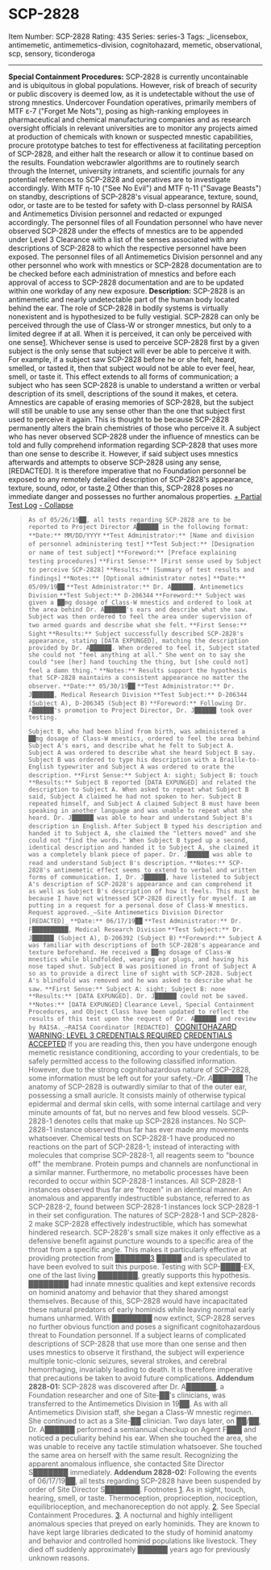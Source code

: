 # SCP-2828
Item Number: SCP-2828
Rating: 435
Series: series-3
Tags: _licensebox, antimemetic, antimemetics-division, cognitohazard, memetic, observational, scp, sensory, ticonderoga

---

**Special Containment Procedures:** SCP-2828 is currently uncontainable and is ubiquitous in global populations. However, risk of breach of security or public discovery is deemed low, as it is undetectable without the use of strong mnestics.
Undercover Foundation operatives, primarily members of MTF ε-7 ("Forget Me Nots"), posing as high-ranking employees in pharmaceutical and chemical manufacturing companies and as research oversight officials in relevant universities are to monitor any projects aimed at production of chemicals with known or suspected mnestic capabilities, procure prototype batches to test for effectiveness at facilitating perception of SCP-2828, and either halt the research or allow it to continue based on the results. Foundation webcrawler algorithms are to routinely search through the Internet, university intranets, and scientific journals for any potential references to SCP-2828 and operatives are to investigate accordingly.
With MTF η-10 ("See No Evil") and MTF η-11 ("Savage Beasts") on standby, descriptions of SCP-2828's visual appearance, texture, sound, odor, or taste are to be tested for safety with D-class personnel by RAISA and Antimemetics Division personnel and redacted or expunged accordingly.
The personnel files of all Foundation personnel who have never observed SCP-2828 under the effects of mnestics are to be appended under Level 3 Clearance with a list of the senses associated with any descriptions of SCP-2828 to which the respective personnel have been exposed. The personnel files of all Antimemetics Division personnel and any other personnel who work with mnestics or SCP-2828 documentation are to be checked before each administration of mnestics and before each approval of access to SCP-2828 documentation and are to be updated within one workday of any new exposure.
**Description:** SCP-2828 is an antimemetic and nearly undetectable part of the human body located behind the ear. The role of SCP-2828 in bodily systems is virtually nonexistent and is hypothesized to be fully vestigial.
SCP-2828 can only be perceived through the use of Class-W or stronger mnestics, but only to a limited degree if at all. When it is perceived, it can only be perceived with one sense[1](javascript:;). Whichever sense is used to perceive SCP-2828 first by a given subject is the only sense that subject will ever be able to perceive it with. For example, if a subject saw SCP-2828 before he or she felt, heard, smelled, or tasted it, then that subject would not be able to ever feel, hear, smell, or taste it.
This effect extends to all forms of communication; a subject who has seen SCP-2828 is unable to understand a written or verbal description of its smell, descriptions of the sound it makes, et cetera. Amnestics are capable of erasing memories of SCP-2828, but the subject will still be unable to use any sense other than the one that subject first used to perceive it again. This is thought to be because SCP-2828 permanently alters the brain chemistries of those who perceive it.
A subject who has never observed SCP-2828 under the influence of mnestics can be told and fully comprehend information regarding SCP-2828 that uses more than one sense to describe it. However, if said subject uses mnestics afterwards and attempts to observe SCP-2828 using any sense, [REDACTED]. It is therefore imperative that no Foundation personnel be exposed to any remotely detailed description of SCP-2828's appearance, texture, sound, odor, or taste.[2](javascript:;)
Other than this, SCP-2828 poses no immediate danger and possesses no further anomalous properties.
[\+ Partial Test Log](javascript:;)
[\- Collapse](javascript:;)
> `As of 05/26/19██, all tests regarding SCP-2828 are to be reported to Project Director A██████ in the following format:`
> `**Date:** MM/DD/YYYY`
> `**Test Administrator:** [Name and division of personnel administering test]`
> `**Test Subject:** [Designation or name of test subject]`
> `**Foreword:** [Preface explaining testing procedures]`
> `**First Sense:** [First sense used by Subject to perceive SCP-2828]`
> `**Results:** [Summary of test results and findings]`
> `**Notes:** [Optional administrator notes]`
> `**Date:** 05/09/19██`
> `**Test Administrator:** Dr. A██████, Antimemetics Division`
> `**Test Subject:** D-206344`
> `**Foreword:** Subject was given a ██mg dosage of Class-W mnestics and ordered to look at the area behind Dr. A██████'s ears and describe what she saw. Subject was then ordered to feel the area under supervision of two armed guards and describe what she felt.`
> `**First Sense:** Sight`
> `**Results:** Subject successfully described SCP-2828's appearance, stating [DATA EXPUNGED], matching the description provided by Dr. A██████. When ordered to feel it, Subject stated she could not "feel anything at all." She went on to say she could "see [her] hand touching the thing, but [she could not] feel a damn thing."`
> `**Notes:** Results support the hypothesis that SCP-2828 maintains a consistent appearance no matter the observer.`
> `**Date:** 05/30/19██`
> `**Test Administrator:** Dr. J██████, Medical Research Division`
> `**Test Subject:** D-206344 (Subject A), D-206345 (Subject B)`
> `**Foreword:** Following Dr. A██████'s promotion to Project Director, Dr. J██████ took over testing.`  
>    
>  `Subject B, who had been blind from birth, was administered a ██mg dosage of Class-W mnestics, ordered to feel the area behind Subject A's ears, and describe what he felt to Subject A. Subject A was ordered to describe what she heard Subject B say. Subject B was ordered to type his description with a Braille-to-English typewriter and Subject A was ordered to orate the description.`
> `**First Sense:** Subject A: sight; Subject B: touch`
> `**Results:** Subject B reported [DATA EXPUNGED] and related the description to Subject A. When asked to repeat what Subject B said, Subject A claimed he had not spoken to her. Subject B repeated himself, and Subject A claimed Subject B must have been speaking in another language and was unable to repeat what she heard. Dr. J██████ was able to hear and understand Subject B's description in English.`
> `After Subject B typed his description and handed it to Subject A, she claimed the "letters moved" and she could not "find the words." When Subject B typed up a second, identical description and handed it to Subject A, she claimed it was a completely blank piece of paper. Dr. J██████ was able to read and understand Subject B's description.`
> `**Notes:** SCP-2828's antimemetic effect seems to extend to verbal and written forms of communication. I, Dr. J██████, have listened to Subject A's description of SCP-2828's appearance and can comprehend it as well as Subject B's description of how it feels. This must be because I have not witnessed SCP-2828 directly for myself. I am putting in a request for a personal dose of Class-W mnestics.`
> `Request approved._–Site Antimemetics Division Director [REDACTED]_`
> `**Date:** 06/17/19██`
> `**Test Administrator:** Dr. F██████████, Medical Research Division`
> `**Test Subject:** Dr. J██████ (Subject A), D-206392 (Subject B)`
> `**Foreword:** Subject A was familiar with descriptions of both SCP-2828's appearance and texture beforehand. He received a ██mg dosage of Class-W mnestics while blindfolded, wearing ear plugs, and having his nose taped shut. Subject B was positioned in front of Subject A so as to provide a direct line of sight with SCP-2828. Subject A's blindfold was removed and he was asked to describe what he saw.`
> `**First Sense:** Subject A: sight; Subject B: none`
> `**Results:** [DATA EXPUNGED]. Dr. J██████ could not be saved.`
> `**Notes:** [DATA EXPUNGED]`
> `Clearance Level, Special Containment Procedures, and Object Class have been updated to reflect the results of this test upon the request of Dr. A██████ and review by RAISA._–RAISA Coordinator [REDACTED]_`
[COGNITOHAZARD WARNING; LEVEL 3 CREDENTIALS REQUIRED](javascript:;)
[CREDENTIALS ACCEPTED](javascript:;)
> If you are reading this, then you have undergone enough memetic resistance conditioning, according to your credentials, to be safely permitted access to the following classified information. However, due to the strong cognitohazardous nature of SCP-2828, some information must be left out for your safety._–Dr. A██████_
The anatomy of SCP-2828 is outwardly similar to that of the outer ear, possessing a small auricle. It consists mainly of otherwise typical epidermal and dermal skin cells, with some internal cartilage and very minute amounts of fat, but no nerves and few blood vessels.
SCP-2828-1 denotes cells that make up SCP-2828 instances.
No SCP-2828-1 instance observed thus far has ever made any movements whatsoever. Chemical tests on SCP-2828-1 have produced no reactions on the part of SCP-2828-1; instead of interacting with molecules that comprise SCP-2828-1, all reagents seem to "bounce off" the membrane. Protein pumps and channels are nonfunctional in a similar manner. Furthermore, no metabolic processes have been recorded to occur within SCP-2828-1 instances. All SCP-2828-1 instances observed thus far are "frozen" in an identical manner.
An anomalous and apparently indestructible substance, referred to as SCP-2828-2, found between SCP-2828-1 instances lock SCP-2828-1 in their set configuration. The natures of SCP-2828-1 and SCP-2828-2 make SCP-2828 effectively indestructible, which has somewhat hindered research.
SCP-2828's small size makes it only effective as a defensive benefit against puncture wounds to a specific area of the throat from a specific angle. This makes it particularly effective at providing protection from ███████[3](javascript:;) █████ and is speculated to have been evolved to suit this purpose. Testing with SCP-████-EX, one of the last living ████████, greatly supports this hypothesis. ████████ had innate mnestic qualities and kept extensive records on hominid anatomy and behavior that they shared amongst themselves. Because of this, SCP-2828 would have incapacitated these natural predators of early hominids while leaving normal early humans unharmed.
With ████████ now extinct, SCP-2828 serves no further obvious function and poses a significant cognitohazardous threat to Foundation personnel. If a subject learns of complicated descriptions of SCP-2828 that use more than one sense and then uses mnestics to observe it firsthand, the subject will experience multiple tonic-clonic seizures, several strokes, and cerebral hemorrhaging, invariably leading to death. It is therefore imperative that precautions be taken to avoid future complications.
**Addendum 2828-01:** SCP-2828 was discovered after Dr. A██████, a Foundation researcher and one of Site-██'s clinicians, was transferred to the Antimemetics Division in 19██. As with all Antimemetics Division staff, she began a Class-W mnestic regimen. She continued to act as a Site-██ clinician. Two days later, on ██/██, Dr. A██████ performed a semiannual checkup on Agent F███ and noticed a peculiarity behind his ear. When she touched the area, she was unable to receive any tactile stimulation whatsoever. She touched the same area on herself with the same result. Recognizing the apparent anomalous influence, she contacted Site Director S███████ immediately.
**Addendum 2828-02:** Following the events of 06/17/19██, all tests regarding SCP-2828 have been suspended by order of Site Director S███████.
Footnotes
[1](javascript:;). As in sight, touch, hearing, smell, or taste. Thermoception, proprioception, nociception, equilibrioception, and mechanoreception do not apply.
[2](javascript:;). See Special Containment Procedures.
[3](javascript:;). A nocturnal and highly intelligent anomalous species that preyed on early hominids. They are known to have kept large libraries dedicated to the study of hominid anatomy and behavior and controlled hominid populations like livestock. They died off suddenly approximately ██████ years ago for previously unknown reasons.
